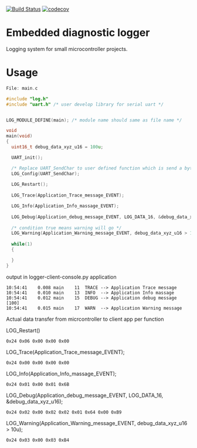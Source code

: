 [![Build Status](https://travis-ci.org/binarymaker/embedded-diagnostic-logger.svg?branch=develop)](https://travis-ci.org/binarymaker/embedded-diagnostic-logger) [![codecov](https://codecov.io/gh/binarymaker/embedded-diagnostic-logger/branch/develop/graph/badge.svg)](https://codecov.io/gh/binarymaker/embedded-diagnostic-logger)

# Embedded diagnostic logger

Logging system for small microcontroller projects.


# Usage

```c
File: main.c

#include "log.h"
#include "uart.h" /* user develop library for serial uart */


LOG_MODULE_DEFINE(main); /* module name should same as file name */

void
main(void)
{
  uint16_t debug_data_xyz_u16 = 100u;

  UART_init();

  /* Replace UART_SendChar to user defined function which is send a byte thru uart*/
  LOG_Config(UART_SendChar);
  
  LOG_Restart();
  
  LOG_Trace(Application_Trace_message_EVENT);

  LOG_Info(Application_Info_massage_EVENT);
  
  LOG_Debug(Application_debug_message_EVENT, LOG_DATA_16, &debug_data_xyz_u16);
  
  /* condition true means warning will go */
  LOG_Warning(Application_Warning_message_EVENT, debug_data_xyz_u16 > 10u);
  
  while(1)
  {

  }
}

```

output in logger-client-console.py application

```
10:54:41    0.008 main    11  TRACE --> Application Trace message
10:54:41    0.010 main    13  INFO  --> Application Info massage
10:54:41    0.012 main    15  DEBUG --> Application debug message   [100]
10:54:41    0.015 main    17  WARN  --> Application Warning message
```

Actual data transfer from micrcontroller to client app per function

LOG_Restart()
```
0x24 0x06 0x00 0x00 0x00
```
LOG_Trace(Application_Trace_message_EVENT);
```
0x24 0x00 0x00 0x00 0x00
```
LOG_Info(Application_Info_massage_EVENT);
```
0x24 0x01 0x00 0x01 0x6B 
```
LOG_Debug(Application_debug_message_EVENT, LOG_DATA_16, &debug_data_xyz_u16);
```
0x24 0x02 0x00 0x02 0x02 0x01 0x64 0x00 0xB9
```
LOG_Warning(Application_Warning_message_EVENT, debug_data_xyz_u16 > 10u);
```
0x24 0x03 0x00 0x03 0xB4
```
